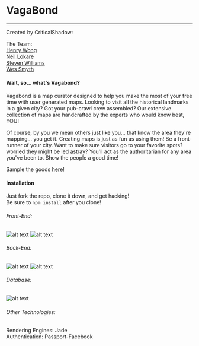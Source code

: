 # VagaBond
----
Created by CriticalShadow: 

The Team: <br />
[Henry Wong](https://github.com/henryw4k) <br />
[Neil Lokare](https://github.com/nlokare) <br />
[Steven Williams](https://github.com/radiobeat33) <br />
[Wes Smyth](https://github.com/wesleysmyth) <br />

#### Wait, so... what's Vagabond?
Vagabond is a map curator designed to help you make the most of your free time with user generated maps. Looking to visit all the historical landmarks in a given city? Got your pub-crawl crew assembled? Our extensive collection of maps are handcrafted by the experts who would know best, YOU! 

Of course, by you we mean others just like you... that know the area they're mapping... you get it. Creating maps is just as fun as using them! Be a front-runner of your city. Want to make sure visitors go to your favorite spots? worried they might be led astray? You'll act as the authoritarian for any area you've been to. Show the people a good time!

Sample the goods [here](https://Vagabondwithme.herokuapp.com)!

#### Installation

Just fork the repo, clone it down, and get hacking! <br>
Be sure to ```npm install``` after you clone!

###### Front-End: <br>
![alt text](http://php-freelancer.in/wp-content/uploads/2010/04/jquery.gif "jQuery")
![alt text](http://www.nganimate.org/img/angular-logo.png "Angular.js")

###### Back-End: <br>
![alt text](http://www.coretechnologies.com/images/node.js-logo-48x48.png "Node.js")
![alt text](http://cdn.altrn.tv/icons/expressjs_42440.png?width=50&height=50&mode=crop&anchor=middlecenter "Express.js")

###### Database: <br>
![alt text](http://www.e-rave.nl/wp-content/uploads/2012/02/mysql.png "MySQL")

###### Other Technologies:
Rendering Engines: Jade <br>
Authentication: Passport-Facebook



